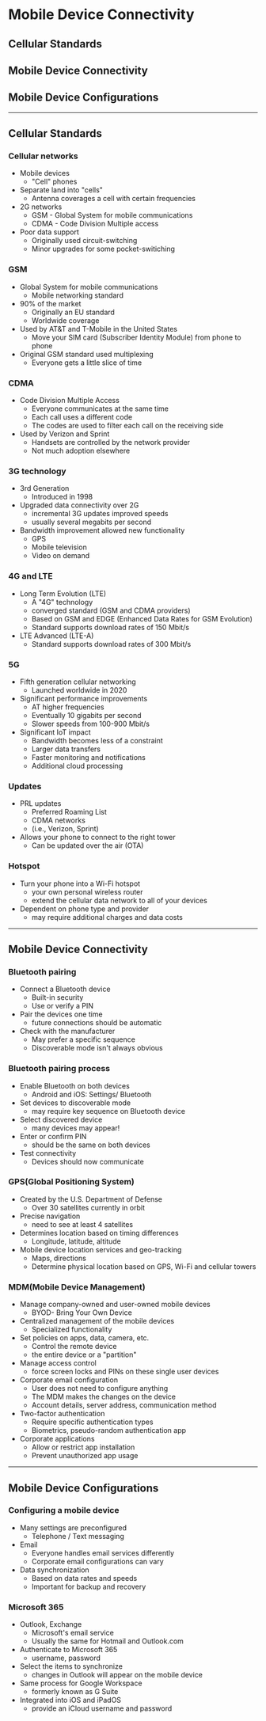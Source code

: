 # Mobile Device Connectivity

## Cellular Standards
## Mobile Device Connectivity
## Mobile Device Configurations

---

## Cellular Standards

### Cellular networks
- Mobile devices
	- "Cell" phones
- Separate land into "cells"
	- Antenna coverages a cell with certain frequencies
- 2G networks
	- GSM - Global System for mobile communications
	- CDMA - Code Division Multiple access
- Poor data support 
	- Originally used circuit-switching
	- Minor upgrades for some pocket-switiching

### GSM
- Global System for mobile communications
	- Mobile networking standard
- 90% of the market
	- Originally an EU standard
	- Worldwide coverage
- Used by AT&T and T-Mobile in the United States
	- Move your SIM card (Subscriber Identity Module) from phone to phone
- Original GSM standard used multiplexing
	- Everyone gets a little slice of time

### CDMA
- Code Division Multiple Access 
	- Everyone communicates at the same time
	- Each call uses a different code
	- The codes are used to filter each call on the receiving side
- Used by Verizon and Sprint
	- Handsets are controlled by the network provider
	- Not much adoption elsewhere

### 3G technology
- 3rd Generation
	- Introduced in 1998
- Upgraded data connectivity over 2G
	- incremental 3G updates improved speeds
	- usually several megabits per second
- Bandwidth improvement allowed new functionality
	- GPS
	- Mobile television
	- Video on demand

### 4G and LTE
- Long Term Evolution (LTE)
	- A "4G" technology
	- converged standard (GSM and CDMA providers)
	- Based on GSM and EDGE (Enhanced Data Rates for GSM Evolution)
	- Standard supports download rates of 150 Mbit/s
- LTE Advanced (LTE-A)
	- Standard supports download rates of 300 Mbit/s

### 5G
- Fifth generation cellular networking
	- Launched worldwide in 2020
- Significant performance improvements
	- AT higher frequencies 
	- Eventually 10 gigabits per second
	- Slower speeds from 100-900 Mbit/s
- Significant IoT impact 
	- Bandwidth becomes less of a constraint
	- Larger data transfers
	- Faster monitoring and notifications
	- Additional cloud processing

### Updates
- PRL updates
	- Preferred Roaming List
	- CDMA networks
	- (i.e., Verizon, Sprint)
- Allows your phone to connect to the right tower
	- Can be updated over the air (OTA)

### Hotspot
- Turn your phone into a Wi-Fi hotspot
	- your own personal wireless router
	- extend the cellular data network to all of your devices
- Dependent on phone type and provider
	- may require additional charges and data costs

---
## Mobile Device Connectivity

### Bluetooth pairing
- Connect a Bluetooth device
	- Built-in security
	- Use or verify a PIN
- Pair the devices one time
	- future connections should be automatic
- Check with the manufacturer
	- May prefer a specific sequence
	- Discoverable mode isn't always obvious

### Bluetooth pairing process
- Enable Bluetooth on both devices
	- Android and iOS: Settings/ Bluetooth
- Set devices to discoverable mode
	- may require key sequence on Bluetooth device
- Select discovered device
	- many devices may appear!
- Enter or confirm PIN
	- should be the same on both devices
- Test connectivity
	- Devices should now communicate

### GPS(Global Positioning System)
- Created by the U.S. Department of Defense
	- Over 30 satellites currently in orbit
- Precise navigation
	- need to see at least 4 satellites
- Determines location based on timing differences
	- Longitude, latitude, altitude
- Mobile device location services and geo-tracking
	- Maps, directions
	- Determine physical location based on GPS, Wi-Fi and cellular towers

### MDM(Mobile Device Management)
- Manage company-owned and user-owned mobile devices
	- BYOD- Bring Your Own Device
- Centralized management of the mobile devices
	- Specialized functionality
- Set policies on apps, data, camera, etc.
	- Control the remote device
	- the entire device or a "partition"
- Manage access control
	- force screen locks and PINs on these single user devices
- Corporate email configuration
	- User does not need to configure anything 
	- The MDM makes the changes on the device
	- Account details, server address, communication method
- Two-factor authentication
	- Require specific authentication types
	- Biometrics, pseudo-random authentication app
- Corporate applications
	- Allow or restrict app installation
	- Prevent unauthorized app usage

---
## Mobile Device Configurations

### Configuring a mobile device
- Many settings are preconfigured
	- Telephone / Text messaging
- Email
	- Everyone handles email services differently
	- Corporate email configurations can vary
- Data synchronization
	- Based on data rates and speeds
	- Important for backup and recovery

### Microsoft 365
- Outlook, Exchange
	- Microsoft's email service
	- Usually the same for Hotmail and Outlook.com
- Authenticate to Microsoft 365
	- username, password
- Select the items to synchronize
	- changes in Outlook will appear on the mobile device
- Same process for Google Workspace
	- formerly known as G Suite
- Integrated into iOS and iPadOS
	- provide an iCloud username and password